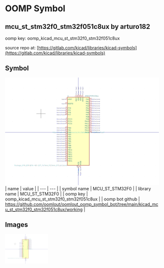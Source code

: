 # OOMP Symbol  
## mcu_st_stm32f0_stm32f051c8ux  by arturo182  
  
oomp key: oomp_kicad_mcu_st_stm32f0_stm32f051c8ux  
  
source repo at: [https://gitlab.com/kicad/libraries/kicad-symbols](https://gitlab.com/kicad/libraries/kicad-symbols)  
## Symbol  
  
[![working.png](working_600.png)](working.png)  
| name | value | 
| --- | --- | 
| symbol name | MCU_ST_STM32F0 | 
| library name | MCU_ST_STM32F0 | 
| oomp key | oomp_kicad_mcu_st_stm32f0_stm32f051c8ux | 
| oomp bot github | https://github.com/oomlout/oomlout_oomp_symbol_bot/tree/main/kicad_mcu_st_stm32f0_stm32f051c8ux/working | 
## Images  
  
[![working.png](working_140.png)](working.png)  
